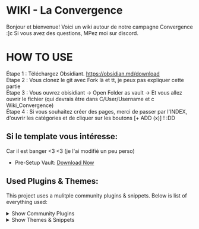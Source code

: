 # WIKI - La Convergence

Bonjour et bienvenue! Voici un wiki autour de notre campagne Convergence :]c 
Si vous avez des questions, MPez moi sur discord.

# HOW TO USE
Étape 1 :  Téléchargez Obsidiant. https://obsidian.md/download <br>
Étape 2 : Vous clonez le git avec Fork là et tt, je peux pas expliquer cette partie <br>
Étape 3 : Vous ouvrez obisidiant -> Open Folder as vault -> Et vous allez ouvrir le fichier (qui devrais être dans C/User/Username et c Wiki_Convergence) <br>
Étape 4 : Si vous souhaitez créer des pages, merci de passer par l'INDEX, d'ouvrir les catégories et de cliquer sur les boutons [+ ADD (x)] ! :DD  <br>


## Si le template vous intéresse:
Car il est banger <3 <3 (je l'ai modifié un peu perso)
* Pre-Setup Vault: [Download Now](https://github.com/kevinkickback/Tashas-Notes-of-Everything/releases/download/v2.3.2/TashasNotesofEverything.v2.3.2.rar)

## Used Plugins & Themes:
This project uses a mulitple community plugins & snippets. Below is list of everything used:


<details><summary>Show Community Plugins</summary>

- [x] Dataview
- [x] Folder Notes
- [x] Link Headers Directly
- [x] Meta Bind
- [x] Modal Forms
- [x] Sortable
- [x] Style Settings
- [x] Templater
</details>

<details><summary>Show Themes & Snippets</summary>

- [x] [Prism](https://github.com/damiankorcz/Prism-Theme) theme by Damian Korcz
- [x] Code snippets from [SlRvb](https://github.com/SlRvb/Obsidian--ITS-Theme) & [Kepano](https://github.com/sponsors/kepano)
</details>
